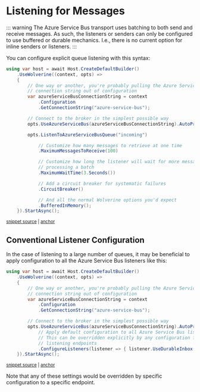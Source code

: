# Listening for Messages

::: warning
The Azure Service Bus transport uses batching to both send and receive messages. As such,
the listeners or senders can only be configured to use buffered or durable mechanics. I.e., there
is no current option for inline senders or listeners.
:::

You can configure explicit queue listening with this syntax:

<!-- snippet: sample_configuring_an_azure_service_bus_listener -->
<a id='snippet-sample_configuring_an_azure_service_bus_listener'></a>
```cs
using var host = await Host.CreateDefaultBuilder()
    .UseWolverine((context, opts) =>
    {
        // One way or another, you're probably pulling the Azure Service Bus
        // connection string out of configuration
        var azureServiceBusConnectionString = context
            .Configuration
            .GetConnectionString("azure-service-bus");

        // Connect to the broker in the simplest possible way
        opts.UseAzureServiceBus(azureServiceBusConnectionString).AutoProvision();

        opts.ListenToAzureServiceBusQueue("incoming")

            // Customize how many messages to retrieve at one time
            .MaximumMessagesToReceive(100)

            // Customize how long the listener will wait for more messages before
            // processing a batch
            .MaximumWaitTime(3.Seconds())

            // Add a circuit breaker for systematic failures
            .CircuitBreaker()

            // And all the normal Wolverine options you'd expect
            .BufferedInMemory();
    }).StartAsync();
```
<sup><a href='https://github.com/JasperFx/wolverine/blob/main/src/Transports/Azure/Wolverine.AzureServiceBus.Tests/DocumentationSamples.cs#L86-L116' title='Snippet source file'>snippet source</a> | <a href='#snippet-sample_configuring_an_azure_service_bus_listener' title='Start of snippet'>anchor</a></sup>
<!-- endSnippet -->

## Conventional Listener Configuration

In the case of listening to a large number of queues, it may be beneficial
to apply configuration to all the Azure Service Bus listeners like this:

<!-- snippet: sample_conventional_listener_configuration_for_azure_service_bus -->
<a id='snippet-sample_conventional_listener_configuration_for_azure_service_bus'></a>
```cs
using var host = await Host.CreateDefaultBuilder()
    .UseWolverine((context, opts) =>
    {
        // One way or another, you're probably pulling the Azure Service Bus
        // connection string out of configuration
        var azureServiceBusConnectionString = context
            .Configuration
            .GetConnectionString("azure-service-bus");

        // Connect to the broker in the simplest possible way
        opts.UseAzureServiceBus(azureServiceBusConnectionString).AutoProvision()
            // Apply default configuration to all Azure Service Bus listeners
            // This can be overridden explicitly by any configuration for specific
            // listening endpoints
            .ConfigureListeners(listener => { listener.UseDurableInbox(new BufferingLimits(500, 100)); });
    }).StartAsync();
```
<sup><a href='https://github.com/JasperFx/wolverine/blob/main/src/Transports/Azure/Wolverine.AzureServiceBus.Tests/DocumentationSamples.cs#L237-L256' title='Snippet source file'>snippet source</a> | <a href='#snippet-sample_conventional_listener_configuration_for_azure_service_bus' title='Start of snippet'>anchor</a></sup>
<!-- endSnippet -->

Note that any of these settings would be overridden by specific configuration to
a specific endpoint.

